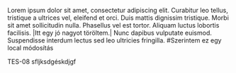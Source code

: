 Lorem ipsum dolor sit amet, consectetur adipiscing elit. Curabitur leo tellus, tristique a ultrices vel, eleifend et orci. Duis mattis dignissim tristique. Morbi sit amet sollicitudin nulla. Phasellus vel est tortor. Aliquam luctus lobortis facilisis. |Itt egy jó nagyot töröltem.| Nunc dapibus vulputate euismod. Suspendisse interdum lectus sed leo ultricies fringilla.
#Szerintem ez egy local módosítás

TES-08 sfljksdgéskdjgf
